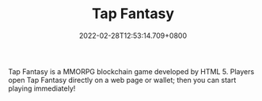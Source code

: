 ﻿---
title: "Tap Fantasy"
description: "TAP FOR GOLD, LET’S MINE TOGETHER!"
lead: "TAP FOR GOLD, LET’S MINE TOGETHER!"
date: 2022-02-28T12:53:14.709+0800
lastmod: 2022-02-28T12:53:14.709+0800
draft: false
featuredImage: ["100_tap-fantasy.jpg"]
score: "431"
status: "Development"
blockchain: ["Binance"]
nft_support: "Yes"
free_to_play: "Yes"
play_to_earn: ["NFT","Crypto"]
website: "https://www.tapfantasy.io/?utm_source=PlayToEarn.net&utm_medium=organic&utm_campaign=gamepage"
twitter: "https://twitter.com/tapfantasy2021"
discord: "https://discord.com/invite/tapfantasy"
telegram: "https://t.me/tap_fantasy"
github: "https://github.com/tapfantasy/"
youtube: 
twitch: 
facebook: 
instagram: 
reddit: 
medium: "https://medium.com/@tapfantasy2021"
steam: 
gitbook: "https://tapfantasy.gitbook.io/tap-fantasy-en/"
googleplay: 
appstore: 

  
    
categories: ["games"]
games: ["MMORPG","Open-World"]
toc: false
pinned: false
weight: 
---
Tap Fantasy is a MMORPG blockchain game developed by HTML 5. Players open Tap Fantasy directly on a web page or wallet; then you can start playing immediately!